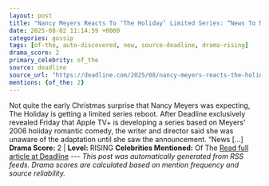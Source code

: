 ```yaml
---
layout: post
title: "Nancy Meyers Reacts To ‘The Holiday’ Limited Series: “News To Me”"
date: 2025-08-02 11:14:59 +0000
categories: gossip
tags: [of-the, auto-discovered, new, source-deadline, drama-rising]
drama_score: 2
primary_celebrity: of_the
source: deadline
source_url: "https://deadline.com/2025/08/nancy-meyers-reacts-the-holiday-limited-series-1236477053/"
mentions: {of_the: 2}
---
```


Not quite the early Christmas surprise that Nancy Meyers was expecting, The Holiday is getting a limited series reboot. After Deadline exclusively revealed Friday that Apple TV+ is developing a series based on Meyers’ 2006 holiday romantic comedy, the writer and director said she was unaware of the adaptation until she saw the announcement. “News […] **Drama Score:** 2 | **Level:** RISING **Celebrities Mentioned:** Of The [Read full article at Deadline](https://deadline.com/2025/08/nancy-meyers-reacts-the-holiday-limited-series-1236477053/) --- *This post was automatically generated from RSS feeds. Drama scores are calculated based on mention frequency and source reliability.*